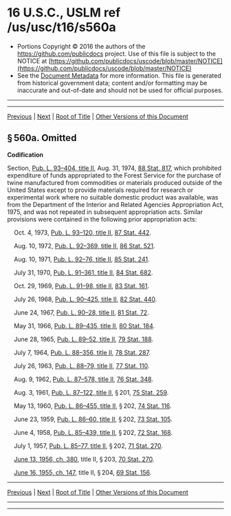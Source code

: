 ---
---

# 16 U.S.C., USLM ref /us/usc/t16/s560a

* Portions Copyright © 2016 the authors of the https://github.com/publicdocs project.
  Use of this file is subject to the NOTICE at [https://github.com/publicdocs/uscode/blob/master/NOTICE](https://github.com/publicdocs/uscode/blob/master/NOTICE)
* See the [Document Metadata](././../../../../..//README.md) for more information.
  This file is generated from historical government data; content and/or formatting may be inaccurate and out-of-date and should not be used for official purposes.

----------
----------

[Previous](./../../../../..//us/usc/t16/ch3/schI/m__us_usc_t16_s560.md) | [Next](./../../../../..//us/usc/t16/ch3/schI/m__us_usc_t16_s561.md) | [Root of Title](./../../../../../) | [Other Versions of this Document](https://publicdocs.github.io/go/links?ns=uslm&ref=%2Fus%2Fusc%2Ft16%2Fs560a)

## § 560a. Omitted

 __Codification__ 

Section, [Pub. L. 93–404, title II][/us/pl/93/404/tII], Aug. 31, 1974, [88 Stat. 817][/us/stat/88/817], which prohibited expenditure of funds appropriated to the Forest Service for the purchase of twine manufactured from commodities or materials produced outside of the United States except to provide materials required for research or experimental work where no suitable domestic product was available, was from the Department of the Interior and Related Agencies Appropriation Act, 1975, and was not repeated in subsequent appropriation acts. Similar provisions were contained in the following prior appropriation acts:

    Oct. 4, 1973, [Pub. L. 93–120, title II][/us/pl/93/120/tII], [87 Stat. 442][/us/stat/87/442].

    Aug. 10, 1972, [Pub. L. 92–369, title II][/us/pl/92/369/tII], [86 Stat. 521][/us/stat/86/521].

    Aug. 10, 1971, [Pub. L. 92–76, title II][/us/pl/92/76/tII], [85 Stat. 241][/us/stat/85/241].

    July 31, 1970, [Pub. L. 91–361, title II][/us/pl/91/361/tII], [84 Stat. 682][/us/stat/84/682].

    Oct. 29, 1969, [Pub. L. 91–98, title II][/us/pl/91/98/tII], [83 Stat. 161][/us/stat/83/161].

    July 26, 1968, [Pub. L. 90–425, title II][/us/pl/90/425/tII], [82 Stat. 440][/us/stat/82/440].

    June 24, 1967, [Pub. L. 90–28, title II][/us/pl/90/28/tII], [81 Stat. 72][/us/stat/81/72].

    May 31, 1966, [Pub. L. 89–435, title II][/us/pl/89/435/tII], [80 Stat. 184][/us/stat/80/184].

    June 28, 1965, [Pub. L. 89–52, title II][/us/pl/89/52/tII], [79 Stat. 188][/us/stat/79/188].

    July 7, 1964, [Pub. L. 88–356, title II][/us/pl/88/356/tII], [78 Stat. 287][/us/stat/78/287].

    July 26, 1963, [Pub. L. 88–79, title II][/us/pl/88/79/tII], [77 Stat. 110][/us/stat/77/110].

    Aug. 9, 1962, [Pub. L. 87–578, title II][/us/pl/87/578/tII], [76 Stat. 348][/us/stat/76/348].

    Aug. 3, 1961, [Pub. L. 87–122, title II][/us/pl/87/122/tII], § 201, [75 Stat. 259][/us/stat/75/259].

    May 13, 1960, [Pub. L. 86–455, title II][/us/pl/86/455/tII], § 202, [74 Stat. 116][/us/stat/74/116].

    June 23, 1959, [Pub. L. 86–60, title II][/us/pl/86/60/tII], § 202, [73 Stat. 105][/us/stat/73/105].

    June 4, 1958, [Pub. L. 85–439, title II][/us/pl/85/439/tII], § 202, [72 Stat. 168][/us/stat/72/168].

    July 1, 1957, [Pub. L. 85–77, title II][/us/pl/85/77/tII], § 202, [71 Stat. 270][/us/stat/71/270].

    [June 13, 1956, ch. 380][/us/act/1956-06-13/ch380], title II, § 203, [70 Stat. 270][/us/stat/70/270].

    [June 16, 1955, ch. 147][/us/act/1955-06-16/ch147], title II, § 204, [69 Stat. 156][/us/stat/69/156].

----------

[Previous](./../../../../..//us/usc/t16/ch3/schI/m__us_usc_t16_s560.md) | [Next](./../../../../..//us/usc/t16/ch3/schI/m__us_usc_t16_s561.md) | [Root of Title](./../../../../../) | [Other Versions of this Document](https://publicdocs.github.io/go/links?ns=uslm&ref=%2Fus%2Fusc%2Ft16%2Fs560a)

----------
----------

[/us/pl/93/404/tII]: https://publicdocs.github.io/go/links?ns=uslm&ref=%2Fus%2Fpl%2F93%2F404%2FtII
[/us/stat/88/817]: https://publicdocs.github.io/go/links?ns=uslm&ref=%2Fus%2Fstat%2F88%2F817
[/us/pl/93/120/tII]: https://publicdocs.github.io/go/links?ns=uslm&ref=%2Fus%2Fpl%2F93%2F120%2FtII
[/us/stat/87/442]: https://publicdocs.github.io/go/links?ns=uslm&ref=%2Fus%2Fstat%2F87%2F442
[/us/pl/92/369/tII]: https://publicdocs.github.io/go/links?ns=uslm&ref=%2Fus%2Fpl%2F92%2F369%2FtII
[/us/stat/86/521]: https://publicdocs.github.io/go/links?ns=uslm&ref=%2Fus%2Fstat%2F86%2F521
[/us/pl/92/76/tII]: https://publicdocs.github.io/go/links?ns=uslm&ref=%2Fus%2Fpl%2F92%2F76%2FtII
[/us/stat/85/241]: https://publicdocs.github.io/go/links?ns=uslm&ref=%2Fus%2Fstat%2F85%2F241
[/us/pl/91/361/tII]: https://publicdocs.github.io/go/links?ns=uslm&ref=%2Fus%2Fpl%2F91%2F361%2FtII
[/us/stat/84/682]: https://publicdocs.github.io/go/links?ns=uslm&ref=%2Fus%2Fstat%2F84%2F682
[/us/pl/91/98/tII]: https://publicdocs.github.io/go/links?ns=uslm&ref=%2Fus%2Fpl%2F91%2F98%2FtII
[/us/stat/83/161]: https://publicdocs.github.io/go/links?ns=uslm&ref=%2Fus%2Fstat%2F83%2F161
[/us/pl/90/425/tII]: https://publicdocs.github.io/go/links?ns=uslm&ref=%2Fus%2Fpl%2F90%2F425%2FtII
[/us/stat/82/440]: https://publicdocs.github.io/go/links?ns=uslm&ref=%2Fus%2Fstat%2F82%2F440
[/us/pl/90/28/tII]: https://publicdocs.github.io/go/links?ns=uslm&ref=%2Fus%2Fpl%2F90%2F28%2FtII
[/us/stat/81/72]: https://publicdocs.github.io/go/links?ns=uslm&ref=%2Fus%2Fstat%2F81%2F72
[/us/pl/89/435/tII]: https://publicdocs.github.io/go/links?ns=uslm&ref=%2Fus%2Fpl%2F89%2F435%2FtII
[/us/stat/80/184]: https://publicdocs.github.io/go/links?ns=uslm&ref=%2Fus%2Fstat%2F80%2F184
[/us/pl/89/52/tII]: https://publicdocs.github.io/go/links?ns=uslm&ref=%2Fus%2Fpl%2F89%2F52%2FtII
[/us/stat/79/188]: https://publicdocs.github.io/go/links?ns=uslm&ref=%2Fus%2Fstat%2F79%2F188
[/us/pl/88/356/tII]: https://publicdocs.github.io/go/links?ns=uslm&ref=%2Fus%2Fpl%2F88%2F356%2FtII
[/us/stat/78/287]: https://publicdocs.github.io/go/links?ns=uslm&ref=%2Fus%2Fstat%2F78%2F287
[/us/pl/88/79/tII]: https://publicdocs.github.io/go/links?ns=uslm&ref=%2Fus%2Fpl%2F88%2F79%2FtII
[/us/stat/77/110]: https://publicdocs.github.io/go/links?ns=uslm&ref=%2Fus%2Fstat%2F77%2F110
[/us/pl/87/578/tII]: https://publicdocs.github.io/go/links?ns=uslm&ref=%2Fus%2Fpl%2F87%2F578%2FtII
[/us/stat/76/348]: https://publicdocs.github.io/go/links?ns=uslm&ref=%2Fus%2Fstat%2F76%2F348
[/us/pl/87/122/tII]: https://publicdocs.github.io/go/links?ns=uslm&ref=%2Fus%2Fpl%2F87%2F122%2FtII
[/us/stat/75/259]: https://publicdocs.github.io/go/links?ns=uslm&ref=%2Fus%2Fstat%2F75%2F259
[/us/pl/86/455/tII]: https://publicdocs.github.io/go/links?ns=uslm&ref=%2Fus%2Fpl%2F86%2F455%2FtII
[/us/stat/74/116]: https://publicdocs.github.io/go/links?ns=uslm&ref=%2Fus%2Fstat%2F74%2F116
[/us/pl/86/60/tII]: https://publicdocs.github.io/go/links?ns=uslm&ref=%2Fus%2Fpl%2F86%2F60%2FtII
[/us/stat/73/105]: https://publicdocs.github.io/go/links?ns=uslm&ref=%2Fus%2Fstat%2F73%2F105
[/us/pl/85/439/tII]: https://publicdocs.github.io/go/links?ns=uslm&ref=%2Fus%2Fpl%2F85%2F439%2FtII
[/us/stat/72/168]: https://publicdocs.github.io/go/links?ns=uslm&ref=%2Fus%2Fstat%2F72%2F168
[/us/pl/85/77/tII]: https://publicdocs.github.io/go/links?ns=uslm&ref=%2Fus%2Fpl%2F85%2F77%2FtII
[/us/stat/71/270]: https://publicdocs.github.io/go/links?ns=uslm&ref=%2Fus%2Fstat%2F71%2F270
[/us/act/1956-06-13/ch380]: https://publicdocs.github.io/go/links?ns=uslm&ref=%2Fus%2Fact%2F1956-06-13%2Fch380
[/us/stat/70/270]: https://publicdocs.github.io/go/links?ns=uslm&ref=%2Fus%2Fstat%2F70%2F270
[/us/act/1955-06-16/ch147]: https://publicdocs.github.io/go/links?ns=uslm&ref=%2Fus%2Fact%2F1955-06-16%2Fch147
[/us/stat/69/156]: https://publicdocs.github.io/go/links?ns=uslm&ref=%2Fus%2Fstat%2F69%2F156


